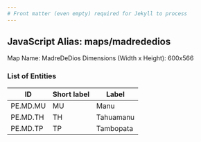 ```yaml
---
# Front matter (even empty) required for Jekyll to process
---
```


## JavaScript Alias: maps/madrededios

Map Name: MadreDeDios
Dimensions (Width x Height): 600x566


### List of Entities

ID | Short label | Label
---|---|---|
PE.MD.MU| MU | Manu
PE.MD.TH| TH | Tahuamanu
PE.MD.TP| TP | Tambopata
